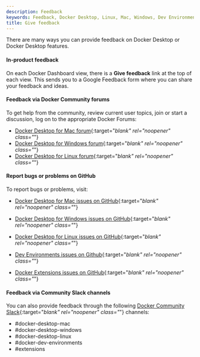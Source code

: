 ```yaml
---
description: Feedback
keywords: Feedback, Docker Desktop, Linux, Mac, Windows, Dev Environments, Extensions, Community forum, bugs, problems, issues
title: Give feedback
---
```


There are many ways you can provide feedback on Docker Desktop or Docker Desktop features.

#### In-product feedback

On each Docker Dashboard view, there is a **Give feedback** link at the top of each view. This sends you to a Google Feedback form where you can share your feedback and ideas.

#### Feedback via Docker Community forums

To get help from the community, review current user topics, join or start a
discussion, log on to the appropriate Docker Forums:

- [Docker Desktop for Mac
forum](https://forums.docker.com/c/docker-for-mac){:target="_blank" rel="noopener" class="_"}
- [Docker Desktop for Windows forum](https://forums.docker.com/c/docker-for-windows){:target="_blank" rel="noopener" class="_"}
- [Docker Desktop for Linux forum](https://forums.docker.com/c/docker-desktop-for-linux/60){:target="_blank" rel="noopener" class="_"}

#### Report bugs or problems on GitHub

To report bugs or problems, visit:
- [Docker Desktop for Mac issues on
GitHub](https://github.com/docker/for-mac/issues){:target="_blank" rel="noopener" class="_"}
- [Docker Desktop for Windows issues on GitHub](https://github.com/docker/for-win/issues){:target="_blank" rel="noopener" class="_"}
- [Docker Desktop for Linux issues on
GitHub](https://github.com/docker/desktop-linux/issues){:target="_blank" rel="noopener" class="_"}
- [Dev Environments issues on Github](https://github.com/docker/dev-environments/issues){:target="_blank" rel="noopener" class="_"}

- [Docker Extensions issues on GitHub](https://github.com/docker/extensions-sdk/issues){:target="_blank" rel="noopener" class="_"}

#### Feedback via Community Slack channels

You can also provide feedback through the following [Docker Community Slack](https://www.docker.com/community/){:target="_blank" rel="noopener" class="_"} channels:

- #docker-desktop-mac
- #docker-desktop-windows
- #docker-desktop-linux
- #docker-dev-environments
- #extensions